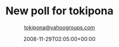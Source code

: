 ---
title: 'New poll for tokipona'
posts: 15
hash: 't1'
author: 'tokipona@yahoogroups.com'
date: 2008-11-29T02:05:00+00:00
sources:
  - http://forums.tokipona.org/viewtopic.php%3Ft=1.html
tags:
  - english
  - tokipona
  - languagechange
---